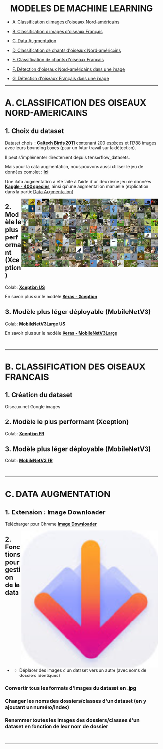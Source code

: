 <div align="center">

# MODELES DE MACHINE LEARNING

</div>

- [A. Classification d'images d'oiseaux Nord-américains](#ClassImgUS)

- [B. Classification d'images d'oiseaux Français](#ClassimgFR)

- [C. Data Augmentation](#DataAug)

- [D. Classification de chants d'oiseaux Nord-américains](#ClassSonUS)

- [E. Classification de chants d'oiseaux Français](#ClassSonFR)

- [F. Détection d'oiseaux Nord-américains dans une image](#DetectUS)

- [G. Détection d'oiseaux Français dans une image ](#DetectFR)

***

# A. CLASSIFICATION DES OISEAUX NORD-AMERICAINS <a id="ClassImgUS"></a>

## 1. Choix du dataset

Dataset choisi : [**Caltech Birds 2011**](https://www.tensorflow.org/datasets/catalog/caltech_birds2011)
contenant 200 espèces et 11788 images avec leurs bounding boxes (pour un futur travail sur la détection).

Il peut s'implémenter directement depuis tensorflow_datasets.

Mais pour la data augmentation, nous pouvons aussi utiliser le jeu de données complet : [**Ici**](https://data.caltech.edu/records/20098)

Une data augmentation a été faite à l'aide d'un deuxième jeu de données [**Kaggle - 400 species**](https://www.kaggle.com/datasets/gpiosenka/100-bird-species), ainsi qu'une augmentation manuelle (explication dans la partie [Data Augmentation](#DataAug))

<img align="right" src="/img/caltech.jpeg" width=450>

## 2. Modèle le plus performant (Xception)

Colab: [**Xception US**](https://colab.research.google.com/drive/10Eqvw4c016xSLJZQ6nnrrRPUHYOdba9O#scrollTo=4QZV8XJ2Yn_E)

En savoir plus sur le modèle [**Keras - Xception**](https://keras.io/api/applications/xception/)

## 3. Modèle plus léger déployable (MobileNetV3)

Colab: [**MobileNetV3Large US**]()

En savoir plus sur le modèle [**Keras - MobileNetV3Large**](https://keras.io/api/applications/mobilenet/#mobilenetv3large-function)

<br clear="right"/>

***

# B. CLASSIFICATION DES OISEAUX FRANCAIS <a id="ClassImgFR"></a>

## 1. Création du dataset

Oiseaux.net
Google images

## 2. Modèle le plus performant (Xception)

Colab: [**Xception FR**]()

## 3. Modèle plus léger déployable (MobileNetV3)

Colab: [**MobileNetV3 FR**]()

<br clear="right"/>

***

# C. DATA AUGMENTATION <a id="DataAug"></a>

## 1. Extension : Image Downloader

Télécharger pour Chrome [**Image Downloader**](https://chrome.google.com/webstore/detail/image-downloader/kdbfjpagopjjaiofmgodphiklmjhcnok?hl=fr)

<img align="right" src="/img/LogoIMGDL.jpg" width=450>

## 2. Fonctions pour gestion de la data

- * Déplacer des images d'un dataset vers un autre (avec noms de dossiers identiques)

### Convertir tous les formats d'images du dataset en .jpg

### Changer les noms des dossiers/classes d'un dataset (en y ajoutant un numéro/index)

### Renommer toutes les images des dossiers/classes d'un dataset en fonction de leur nom de dossier



<br clear="right"/>

***


